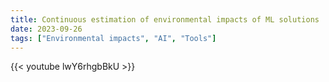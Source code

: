 ```yaml
---
title: Continuous estimation of environmental impacts of ML solutions
date: 2023-09-26
tags: ["Environmental impacts", "AI", "Tools"]
---
```


{{< youtube lwY6rhgbBkU >}}
